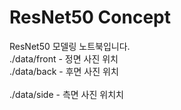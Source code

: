 # ResNet50 Concept

ResNet50 모델링 노트북입니다.</br>
./data/front - 정면 사진 위치</br>
./data/back - 후면 사진 위치</br>\
./data/side - 측면 사진 위치치</br>